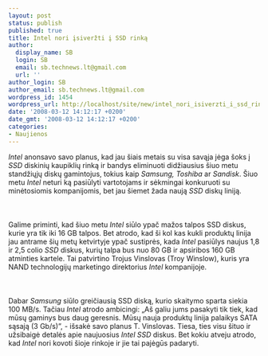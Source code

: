 ```yaml
---
layout: post
status: publish
published: true
title: Intel nori įsiveržti į SSD rinką
author:
  display_name: SB
  login: SB
  email: sb.technews.lt@gmail.com
  url: ''
author_login: SB
author_email: sb.technews.lt@gmail.com
wordpress_id: 1454
wordpress_url: http://localhost/site/new/intel_nori_isiverzti_i_ssd_rinka/
date: '2008-03-12 14:12:17 +0200'
date_gmt: '2008-03-12 14:12:17 +0200'
categories:
- Naujienos
---
```

<p><i>Intel</i> anonsavo savo planus, kad jau šiais metais su visa savąja jėga šoks į <i>SSD</i> diskinių kaupiklių rinką ir bandys eliminuoti didžiausius šiuo metu standžiųjų diskų gamintojus, tokius kaip <i>Samsung, Toshiba</i> ar <i>Sandisk</i>. Šiuo metu <i>Intel</i> neturi ką pasiūlyti vartotojams ir sėkmingai konkuruoti su minėtosiomis kompanijomis, bet jau šiemet žada naują <i>SSD</i> diskų liniją.<br />
<br><br />
<br>Galime priminti, kad šiuo metu <i>Intel</i> siūlo ypač mažos talpos SSD diskus, kurie yra tik iki 16 GB talpos. Bet atrodo, kad ši kol kas kukli produktų linija jau antrame šių metų ketvirtyje ypač sustiprės, kada <i>Intel</i> pasiūlys naujus 1,8 ir 2,5 colio <i>SSD</i> diskus, kurių talpa bus nuo 80 GB ir apsiribos 160 GB atminties kartele. Tai patvirtino Trojus Vinslovas (Troy Winslow), kuris yra NAND technologijų marketingo direktorius <i>Intel</i> kompanijoje.<br />
<br><br />
<br>Dabar <i>Samsung</i> siūlo greičiausią SSD diską, kurio skaitymo sparta siekia 100 MB/s. Tačiau <i>Intel</i> atrodo ambicingi: „Aš galiu jums pasakyti tik tiek, kad mūsų gaminys bus daug geresnis. Mūsų nauja produktų linija palaikys SATA sąsają (3 Gb/s)”, - išsakė savo planus T. Vinslovas. Tiesa, ties visu šituo ir užsibaigė detalės apie naujuosius <i>Intel SSD</i> diskus. Bet kokiu atveju atrodo, kad <i>Intel</i> nori kovoti šioje rinkoje ir jie tai pajėgūs padaryti.<br />
<br></p>
